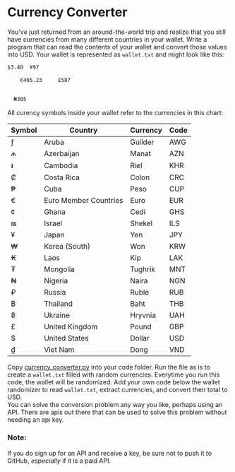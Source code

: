 # Currency Converter

You've just returned from an around-the-world trip and realize that you still have currencies from many different countries in your wallet.  Write a program that can read the contents of your wallet and convert those values into USD.  Your wallet is represented as `wallet.txt` and might look like this:
```txt
$3.40  ¥97

    €465.23     £587


  ₦305
```

All curency symbols inside your wallet refer to the currencies in this chart:

Symbol|Country|Currency|Code
------|-------|--------|----
ƒ|Aruba|Guilder|AWG
₼|Azerbaijan|Manat|AZN
៛|Cambodia|Riel|KHR
₡|Costa Rica|Colon|CRC
₱|Cuba|Peso|CUP
€|Euro Member Countries|Euro|EUR
¢|Ghana|Cedi|GHS
₪|Israel|Shekel|ILS
¥|Japan|Yen|JPY
₩|Korea (South)|Won|KRW
₭|Laos|Kip|LAK
₮|Mongolia|Tughrik|MNT
₦|Nigeria|Naira|NGN
₽|Russia|Ruble|RUB
฿|Thailand|Baht|THB
₴|Ukraine|Hryvnia|UAH
£|United Kingdom|Pound|GBP
$|United States|Dollar|USD
₫|Viet Nam|Dong|VND


Copy [currency_converter.py](currency_converter.py) into your code folder.  Run the file as is to create a `wallet.txt` filled with random currencies.  Everytime you run this code, the wallet will be randomized. Add your own code below the wallet randomizer to read `wallet.txt`, extract currencies, and convert their total to USD.  
You can solve the conversion problem any way you like, perhaps using an API.  There are apis out there that can be used to solve this problem without needing an api key.

### Note:
If you do sign up for an API and receive a key, be sure not to push it to GitHub, *especially* if it is a paid API.
